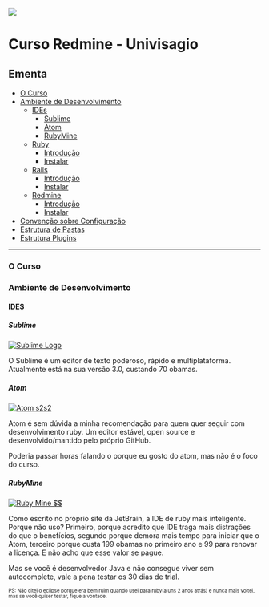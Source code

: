 ![](https://raw.githubusercontent.com/visagio/curso-redmine-univisagio/master/imagens/univisagio.png)
# Curso Redmine - Univisagio

## Ementa
* [O Curso](#o-curso)
* [Ambiente de Desenvolvimento](#ambiente-de-desenvolvimento)
  * [IDEs](#ides)
    * [Sublime](#sublime)
    * [Atom](#atom)
    * [RubyMine](#rubymine)
  * [Ruby](#ruby)
    * [Introdução](#ruby-introducao)
    * [Instalar](#ruby-instalar)
  * [Rails](#rails)
    * [Introdução](#rails-introducao)
    * [Instalar](#rails-instalar)
  * [Redmine](#redmine)
    * [Introdução](#redmine-introducao)
    * [Instalar](#redmine-instalar)
* [Convenção sobre Configuração](#convencao-sobre-configuracao)
* [Estrutura de Pastas](#estrutura-de-pastas)
* [Estrutura Plugins](#estrutura-plugins)
---
### O Curso
### Ambiente de Desenvolvimento
#### IDES
##### Sublime
[![Sublime Logo](https://cdn.tutsplus.com/net/uploads/legacy/2127_projectBliss/images/sublime-logo.jpg)
](http://www.sublimetext.com/)

O Sublime é um editor de texto poderoso, rápido e multiplataforma. Atualmente está na sua versão 3.0, custando 70 obamas.
##### Atom
[![Atom s2s2](https://cloud.githubusercontent.com/assets/72919/2874231/3af1db48-d3dd-11e3-98dc-6066f8bc766f.png)
](https://atom.io/)

Atom é sem dúvida a minha recomendação para quem quer seguir com desenvolvimento ruby. Um editor estável, open source e desenvolvido/mantido pelo próprio GitHub.

Poderia passar horas falando o porque eu gosto do atom, mas não é o foco do curso.
##### RubyMine
[![Ruby Mine $$](https://confluence.jetbrains.com/download/attachments/20238/RM_logo.gif?version=1&modificationDate=1373554086000)](https://www.jetbrains.com/ruby/)

Como escrito no próprio site da JetBrain, a IDE de ruby mais inteligente. Porque não uso? Primeiro, porque acredito que IDE traga mais distrações do que o benefícios, segundo porque demora mais tempo para iniciar que o Atom, terceiro porque custa 199 obamas no primeiro ano e 99 para renovar a licença. E não acho que esse valor se pague.

Mas se você é desenvolvedor Java e não consegue viver sem autocomplete, vale a pena testar os 30 dias de trial.

<sub><sup>PS: Não citei o eclipse porque era bem ruim quando usei para ruby(a uns 2 anos atrás) e nunca mais voltei, mas se você quiser testar, fique a vontade.</sup></sub>
